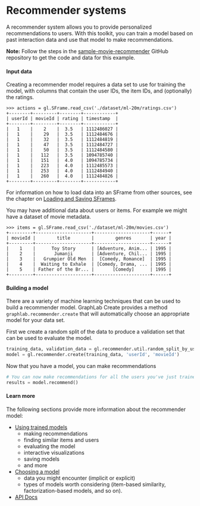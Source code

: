 # Recommender systems

A recommender system allows you to provide personalized recommendations to users. With this toolkit, you can train a model based on past interaction data and use that model to make recommendations.

**Note:** Follow the steps in the [sample-movie-recommender](https://github.com/dato-code/sample-movie-recommender) GitHub repository to get the code and data for this example.

#### Input data

Creating a recommender model requires a data set to use for training the model, with columns that contain the user IDs, the item IDs, and (optionally) the ratings.

```no-highlight
>>> actions = gl.SFrame.read_csv('./dataset/ml-20m/ratings.csv')
+--------+---------+--------+------------+
| userId | movieId | rating | timestamp  |
+--------+---------+--------+------------+
|   1    |    2    |  3.5   | 1112486027 |
|   1    |    29   |  3.5   | 1112484676 |
|   1    |    32   |  3.5   | 1112484819 |
|   1    |    47   |  3.5   | 1112484727 |
|   1    |    50   |  3.5   | 1112484580 |
|   1    |   112   |  3.5   | 1094785740 |
|   1    |   151   |  4.0   | 1094785734 |
|   1    |   223   |  4.0   | 1112485573 |
|   1    |   253   |  4.0   | 1112484940 |
|   1    |   260   |  4.0   | 1112484826 |
+--------+---------+--------+------------+
```
For information on how to load data into an SFrame from other sources, see the chapter on [Loading and Saving SFrames](../sframe/sframe-intro.html).

You may have additional data about users or items. For example we might have a dataset of movie metadata.

```no-highlight
>>> items = gl.SFrame.read_csv('./dataset/ml-20m/movies.csv')
+---------+---------------------+---------------------+------+
| movieId |        title        |        genres       | year |
+---------+---------------------+---------------------+------+
|    1    |      Toy Story      | [Adventure, Anim... | 1995 |
|    2    |       Jumanji       | [Adventure, Chil... | 1995 |
|    3    |   Grumpier Old Men  |  [Comedy, Romance]  | 1995 |
|    4    |  Waiting to Exhale  | [Comedy, Drama, ... | 1995 |
|    5    | Father of the Br... |       [Comedy]      | 1995 |
+---------+---------------------+---------------------+------+
```

#### Building a model

There are a variety of machine learning techniques that can be used to build a recommender model.
GraphLab Create provides a method `graphlab.recommender.create` that will automatically choose an appropriate model for your data set.

First we create a random split of the data to produce a validation set that can be used to evaluate the model.

```python
training_data, validation_data = gl.recommender.util.random_split_by_user(actions, 'userId', 'movieId')
model = gl.recommender.create(training_data, 'userId', 'movieId')
```

Now that you have a model, you can make recommendations

```python
# You can now make recommendations for all the users you've just trained on
results = model.recommend()
```


#### Learn more

The following sections provide more information about the recommender model:

- [Using trained models](using-trained-models.md)
  * making recommendations
  * finding similar items and users
  * evaluating the model
  * interactive visualizations
  * saving models
  * and more
- [Choosing a model](choosing-a-model.md)
  * data you might encounter (implicit or explicit)
  * types of models worth considering (item-based similarity, factorization-based models, and so on).
- [API Docs](https://dato.com/products/create/docs/graphlab.toolkits.recommender.html)
